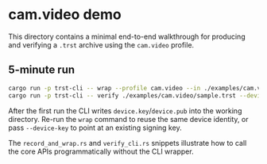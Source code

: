 # cam.video demo

This directory contains a minimal end-to-end walkthrough for producing and verifying a `.trst` archive using the `cam.video` profile.

## 5-minute run

```bash
cargo run -p trst-cli -- wrap --profile cam.video --in ./examples/cam.video/sample.bin --out ./examples/cam.video/sample.trst
cargo run -p trst-cli -- verify ./examples/cam.video/sample.trst --device-pub $(cat device.pub)
```

After the first run the CLI writes `device.key`/`device.pub` into the working directory. Re-run the `wrap` command to reuse the same device identity, or pass `--device-key` to point at an existing signing key.

The `record_and_wrap.rs` and `verify_cli.rs` snippets illustrate how to call the core APIs programmatically without the CLI wrapper.
